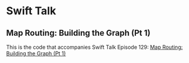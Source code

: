 # Swift Talk
## Map Routing: Building the Graph (Pt 1)

This is the code that accompanies Swift Talk Episode 129: [Map Routing: Building the Graph (Pt 1)](https://talk.objc.io/episodes/S01E129-building-the-graph-pt-1)
